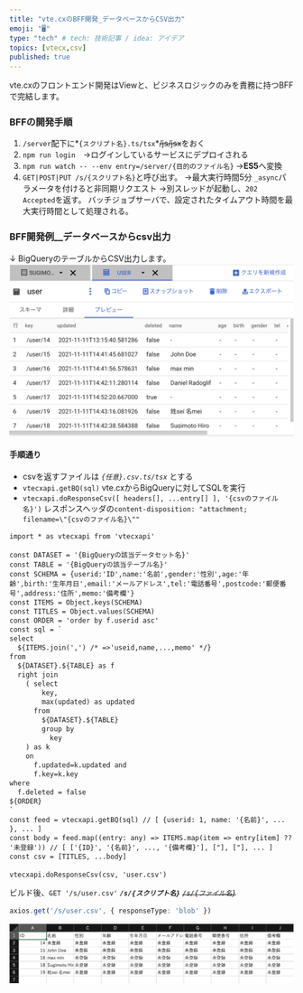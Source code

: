 ```yaml
---
title: "vte.cxのBFF開発_データベースからCSV出力"
emoji: "🖥"
type: "tech" # tech: 技術記事 / idea: アイデア
topics: [vtecx,csv]
published: true
---
```

vte.cxのフロントエンド開発はViewと、ビジネスロジックのみを責務に持つBFFで完結します。
### BFFの開発手順
1. `/server`配下に*`{スクリプト名}.ts/tsx`*~~/js/jsx~~をおく
2. `npm run login`　→ログインしているサービスにデプロイされる
3. `npm run watch -- --env entry=/server/{目的のファイル名}` →**ES5**へ変換
4. `GET|POST|PUT /s/{スクリプト名}`と呼び出す。 →最大実行時間5分
  `_async`パラメータを付けると非同期リクエスト →別スレッドが起動し、`202 Accepted`を返す。 バッチジョブサーバで、設定されたタイムアウト時間を最大実行時間として処理される。

### BFF開発例__データベースからcsv出力
↓ BigQueryのテーブルからCSV出力します。
![BigQueryのuserテーブル](/images/bq_user_table.png)

#### 手順通り
- csvを返すファイルは *`{任意}.csv.ts/tsx`* とする
- `vtecxapi.getBQ(sql)` vte.cxからBigQueryに対してSQLを実行
- `vtecxapi.doResponseCsv([ headers[], ...entry[] ], '{csvのファイル名}')`
  レスポンスヘッダの`content-disposition: "attachment; filename=\"{csvのファイル名}\""`
```ts: user.csv.ts
import * as vtecxapi from 'vtecxapi'

const DATASET = '{BigQueryの該当データセット名}'
const TABLE = '{BigQueryの該当テーブル名}'
const SCHEMA = {userid:'ID',name:'名前',gender:'性別',age:'年齢',birth:'生年月日',email:'メールアドレス',tel:'電話番号',postcode:'郵便番号',address:'住所',memo:'備考欄'}
const ITEMS = Object.keys(SCHEMA)
const TITLES = Object.values(SCHEMA)
const ORDER = 'order by f.userid asc'
const sql = `
select
  ${ITEMS.join(',') /* =>'useid,name,...,memo' */}
from
  ${DATASET}.${TABLE} as f
  right join
    ( select
        key,
        max(updated) as updated
      from
        ${DATASET}.${TABLE}
        group by
          key
    ) as k
    on
      f.updated=k.updated and
      f.key=k.key
where
  f.deleted = false
${ORDER}
`
const feed = vtecxapi.getBQ(sql) // [ {userid: 1, name: '{名前}', ... }, ... ]
const body = feed.map((entry: any) => ITEMS.map(item => entry[item] ?? '未登録')) // [ ['{ID}', '{名前}', ..., '{備考欄}'], ["], ["], ... ]
const csv = [TITLES, ...body]

vtecxapi.doResponseCsv(csv, 'user.csv')
```
ビルド後、`GET '/s/user.csv'` ***`/s/{スクリプト名}`*** ~~*`/s/{ファイル名}`*~~
```ts
axios.get('/s/user.csv', { responseType: 'blob' })
```

![csvファイル](/images/user_csv.png)